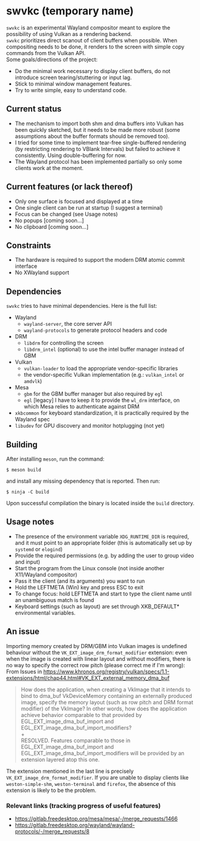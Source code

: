 # swvkc (temporary name)
`swvkc` is an experimental Wayland compositor meant to explore the possibility
of using Vulkan as a rendering backend.\
`swvkc` prioritizes direct scanout of client buffers when possible. When
compositing needs to be done, it renders to the screen with simple copy commands
from the Vulkan API.\
Some goals/directions of the project:
* Do the minimal work necessary to display client buffers, do not introduce
  screen tearing/stuttering or input lag.
* Stick to minimal window management features.
* Try to write simple, easy to understand code.

## Current status
* The mechanism to import both shm and dma buffers into Vulkan has been quickly
  sketched, but it needs to be made more robust (some assumptions about the
  buffer formats should be removed too).
* I tried for some time to implement tear-free single-buffered rendering (by
  restricting rendering to VBlank Intervals) but failed to achieve it
  consistently. Using double-buffering for now.
* The Wayland protocol has been implemented partially so only some clients work
  at the moment.

## Current features (or lack thereof)
* Only one surface is focused and displayed at a time
* One single client can be run at startup (I suggest a terminal)
* Focus can be changed (see Usage notes)
* No popups [coming soon...]
* No clipboard [coming soon...]

## Constraints
* The hardware is required to support the modern DRM atomic commit interface
* No XWayland support

## Dependencies
`swvkc` tries to have minimal dependencies. Here is the full list:
* Wayland
  * `wayland-server`, the core server API
  * `wayland-protocols` to generate protocol headers and code
* DRM
  * `libdrm` for controlling the screen
  * `libdrm_intel` (optional) to use the intel buffer manager instead of GBM
* Vulkan
  * `vulkan-loader` to load the appropriate vendor-specific libraries
  * the vendor-specific Vulkan implementation (e.g.: `vulkan_intel` or `amdvlk`)
* Mesa
  * `gbm` for the GBM buffer manager but also required by `egl`
  * `egl` [legacy] I have to keep it to provide the `wl_drm` interface, on which
    Mesa relies to authenticate against DRM
* `xkbcommon` for keyboard standardization, it is practically required by the
  Wayland spec
* `libudev` for GPU discovery and monitor hotplugging (not yet)

## Building
After installing `meson`, run the command:
```
$ meson build
```
and install any missing dependency that is reported. Then run:
```
$ ninja -C build
```
Upon successful compilation the binary is located inside the `build` directory.

## Usage notes
* The presence of the environment variable `XDG_RUNTIME_DIR` is required, and it
  must point to an appropriate folder (this is automatically set up by `systemd`
  or `elogind`)
* Provide the required permissions (e.g. by adding the user to group video and
  input)
* Start the program from the Linux console (not inside another X11/Wayland
  compositor)
* Pass it the client (and its arguments) you want to run
* Hold the LEFTMETA (Win) key and press ESC to exit
* To change focus: hold LEFTMETA and start to type the client name
  until an unambiguous match is found
* Keyboard settings (such as layout) are set through XKB_DEFAULT\* environmental
  variables.

## An issue
Importing memory created by DRM/GBM into Vulkan images is undefined behaviour
without the `VK_EXT_image_drm_format_modifier` extension: even when the image
is created with linear layout and without modifiers, there is no way to
specify the correct row pitch (please correct me if I'm wrong):\
From Issues in https://www.khronos.org/registry/vulkan/specs/1.1-extensions/html/chap44.html#VK_EXT_external_memory_dma_buf
> How does the application, when creating a VkImage that it intends to bind to
> dma_buf VkDeviceMemory containing an externally produced image, specify the
> memory layout (such as row pitch and DRM format modifier) of the VkImage? In
> other words, how does the application achieve behavior comparable to that
> provided by EGL_EXT_image_dma_buf_import and
> EGL_EXT_image_dma_buf_import_modifiers?\
> +\
> RESOLVED. Features comparable to those in EGL_EXT_image_dma_buf_import and
> EGL_EXT_image_dma_buf_import_modifiers will be provided by an extension layered
> atop this one.

The extension mentioned in the last line is precisely
`VK_EXT_image_drm_format_modifier`. If you are unable to display clients like
`weston-simple-shm`, `weston-terminal` and `firefox`, the absence of this
extension is likely to be the problem.

### Relevant links (tracking progress of useful features)
* https://gitlab.freedesktop.org/mesa/mesa/-/merge_requests/1466
* https://gitlab.freedesktop.org/wayland/wayland-protocols/-/merge_requests/8
